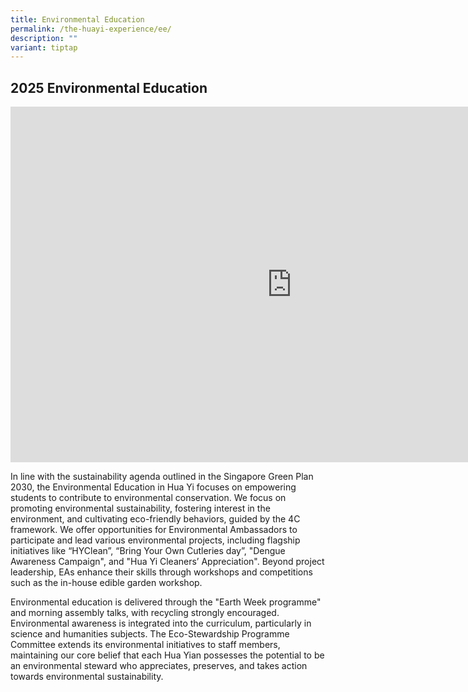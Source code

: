 ```yaml
---
title: Environmental Education
permalink: /the-huayi-experience/ee/
description: ""
variant: tiptap
---
```

<h2>2025 Environmental Education</h2>
<div class="iframe-wrapper">
<iframe height="569" width="900" allowfullscreen="true" frameborder="0" src="https://docs.google.com/presentation/d/e/2PACX-1vTe2ZgbClCbSniJHUEgWOXbtJ8fET7Ys42cfooJ0EK5jovXo2wKdbDdEr0HVxmVXNZESS7pgwHPE1DL/pubembed?start=false&amp;loop=false&amp;delayms=3000"></iframe>
</div>
<p></p>
<p>In line with the sustainability agenda outlined in the Singapore Green
Plan 2030, the Environmental Education in Hua Yi focuses on empowering
students to contribute to environmental conservation. We focus on promoting
environmental sustainability, fostering interest in the environment, and
cultivating eco-friendly behaviors, guided by the 4C framework. We offer
opportunities for Environmental Ambassadors to participate and lead various
environmental projects, including flagship initiatives like “HYClean”,
“Bring Your Own Cutleries day”, "Dengue Awareness Campaign", and "Hua Yi
Cleaners’ Appreciation". Beyond project leadership, EAs enhance their skills
through workshops and competitions such as the in-house edible garden workshop.</p>
<p>Environmental education is delivered through the "Earth Week programme"
and morning assembly talks, with recycling strongly encouraged. Environmental
awareness is integrated into the curriculum, particularly in science and
humanities subjects. The Eco-Stewardship Programme Committee extends its
environmental initiatives to staff members, maintaining our core belief
that each Hua Yian possesses the potential to be an environmental steward
who appreciates, preserves, and takes action towards environmental sustainability.</p>
<p></p>